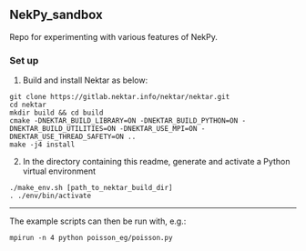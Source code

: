 ## NekPy_sandbox
Repo for experimenting with various features of NekPy.

### Set up

1. Build and install Nektar as below:
```
git clone https://gitlab.nektar.info/nektar/nektar.git
cd nektar
mkdir build && cd build
cmake -DNEKTAR_BUILD_LIBRARY=ON -DNEKTAR_BUILD_PYTHON=ON -DNEKTAR_BUILD_UTILITIES=ON -DNEKTAR_USE_MPI=ON -DNEKTAR_USE_THREAD_SAFETY=ON ..
make -j4 install
```

2. In the directory containing this readme, generate and activate a Python virtual environment 
```
./make_env.sh [path_to_nektar_build_dir]
. ./env/bin/activate
```

---

The example scripts can then be run with, e.g.:
```
mpirun -n 4 python poisson_eg/poisson.py
```